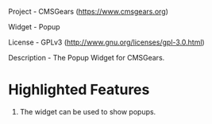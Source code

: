Project 	- CMSGears (https://www.cmsgears.org)

Widget  	- Popup

License 	- GPLv3 (http://www.gnu.org/licenses/gpl-3.0.html)

Description - The Popup Widget for CMSGears.

Highlighted Features
=========================================
1. The widget can be used to show popups.
